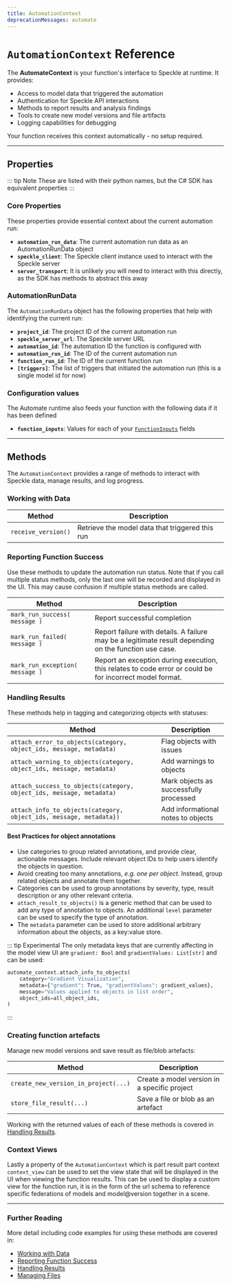 ```yaml
---
title: AutomationContext
deprecationMessages: automate
---
```


<Banner />

# `AutomationContext` Reference

The **AutomateContext** is your function's interface to Speckle at runtime. It provides:

- Access to model data that triggered the automation
- Authentication for Speckle API interactions
- Methods to report results and analysis findings
- Tools to create new model versions and file artifacts
- Logging capabilities for debugging

Your function receives this context automatically - no setup required.

---

## Properties
::: tip Note
These are listed with their python names, but the C# SDK has equivalent properties
:::

### Core Properties
These properties provide essential context about the current automation run:


- **`automation_run_data`**: The current automation run data as an AutomationRunData object
- **`speckle_client`**: The Speckle client instance used to interact with the Speckle server
- **`server_transport`**: It is unlikely you will need to interact with this directly, as the SDK has methods to abstract this away

### AutomationRunData
The `AutomationRunData` object has the following properties that help with identifying the current run:
- **`project_id`**: The project ID of the current automation run
- **`speckle_server_url`**: The Speckle server URL
- **`automation_id`**: The automation ID the function is configured with
- **`automation_run_id`**: The ID of the current automation run
- **`function_run_id`**: The ID of the current function run
- **`[triggers]`**: The list of triggers that initiated the automation run (this is a single model id for now)

### Configuration values
The Automate runtime also feeds your function with the following data if it has been defined
- **`function_inputs`**: Values for each of your [`FunctionInputs`](./function-inputs.md) fields

---

## Methods

The `AutomationContext` provides a range of methods to interact with Speckle data, manage results, and log progress.

### Working with Data

| Method              | Description                                     | 
|---------------------|-------------------------------------------------|
| `receive_version()` | Retrieve the model data that triggered this run | 

### Reporting Function Success

Use these methods to update the automation run status. Note that if you call multiple status methods, only the last one will be recorded and displayed in the UI. This may cause confusion if multiple status methods are called.


| Method                          | Description                                                                                              |
|---------------------------------|----------------------------------------------------------------------------------------------------------|
| `mark_run_success( message )`   | Report successful completion                                                                             | 
| `mark_run_failed( message )`    | Report failure with details. A failure may be a legitimate result depending on the function use case.    |           
| `mark_run_exception( message )` | Report an exception during execution, this relates to code error or could be for incorrect model format. | 

### Handling Results
These methods help in tagging and categorizing objects with statuses:

| Method                                                               | Description                            | 
|----------------------------------------------------------------------|----------------------------------------|
| `attach_error_to_objects(category, object_ids, message, metadata)`   | Flag objects with issues               | 
| `attach_warning_to_objects(category, object_ids, message, metadata)` | Add warnings to objects                | 
| `attach_success_to_objects(category, object_ids, message, metadata)` | Mark objects as successfully processed | 
| `attach_info_to_objects(category, object_ids, message, metadata})`   | Add informational notes to objects     |

#### Best Practices for object annotations

- Use categories to group related annotations, and provide clear, actionable messages. Include relevant object IDs to help users identify the objects in question.
- Avoid creating too many annotations, _e.g. one per object_. Instead, group related objects and annotate them together.
- Categories can be used to group annotations by severity, type, result description or any other relevant criteria.
- `attach_result_to_objects()` is a generic method that can be used to add any type of annotation to objects. An additional `level` parameter can be used to specify the type of annotation.
- The `metadata` parameter can be used to store additional arbitrary information about the objects, as a key:value store.

::: tip Experimental
The only metadata keys that are currently affecting in the model view UI are `gradient: Bool` and `gradientValues: List[str]` and can be used:
```python
automate_context.attach_info_to_objects(
    category="Gradient Visualization",
    metadata={"gradient": True, "gradientValues": gradient_values},
    message="Values applied to objects in list order",
    object_ids=all_object_ids,
)
```
:::

### Creating function artefacts
Manage new model versions and save result as file/blob artefacts:

| Method                               | Description                                  | 
|--------------------------------------|----------------------------------------------|
| `create_new_version_in_project(...)` | Create a model version in a specific project |
| `store_file_result(...)`             | Save a file or blob as an artefact           |

Working with the returned values of each of these methods is covered in [Handling Results](./function-results.md).

### Context Views
Lastly a property of the `AutomationContext` which is part result part context `context_view` can be used to set the 
view state that will be displayed in the UI when viewing the function results.
This can be used to display a custom view for the function run, it is in the form of the url schema to reference specific 
federations of models and model@version together in a scene.

---

### Further Reading

More detail including code examples for using these methods are covered in:

- [Working with Data](./function-data.md)
- [Reporting Function Success](./function-success.md)
- [Handling Results](./function-results.md)
- [Managing Files](./function-artefacts.md)

